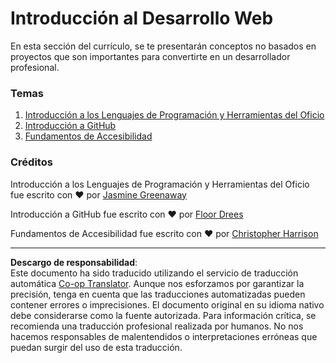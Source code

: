 <!--
CO_OP_TRANSLATOR_METADATA:
{
  "original_hash": "770d9f83dddc841c19f210dee5fe0712",
  "translation_date": "2025-10-03T13:25:21+00:00",
  "source_file": "1-getting-started-lessons/README.md",
  "language_code": "es"
}
-->
# Introducción al Desarrollo Web

En esta sección del currículo, se te presentarán conceptos no basados en proyectos que son importantes para convertirte en un desarrollador profesional.

### Temas

1. [Introducción a los Lenguajes de Programación y Herramientas del Oficio](1-intro-to-programming-languages/README.md)
2. [Introducción a GitHub](2-github-basics/README.md)
3. [Fundamentos de Accesibilidad](3-accessibility/README.md)

### Créditos

Introducción a los Lenguajes de Programación y Herramientas del Oficio fue escrito con ♥️ por [Jasmine Greenaway](https://twitter.com/paladique)

Introducción a GitHub fue escrito con ♥️ por [Floor Drees](https://twitter.com/floordrees)

Fundamentos de Accesibilidad fue escrito con ♥️ por [Christopher Harrison](https://twitter.com/geektrainer)

---

**Descargo de responsabilidad**:  
Este documento ha sido traducido utilizando el servicio de traducción automática [Co-op Translator](https://github.com/Azure/co-op-translator). Aunque nos esforzamos por garantizar la precisión, tenga en cuenta que las traducciones automatizadas pueden contener errores o imprecisiones. El documento original en su idioma nativo debe considerarse como la fuente autorizada. Para información crítica, se recomienda una traducción profesional realizada por humanos. No nos hacemos responsables de malentendidos o interpretaciones erróneas que puedan surgir del uso de esta traducción.
